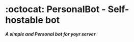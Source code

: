 # :octocat: PersonalBot - Self-hostable bot

<strong><i>A simple and Personal bot for yoyr server</i></strong>
